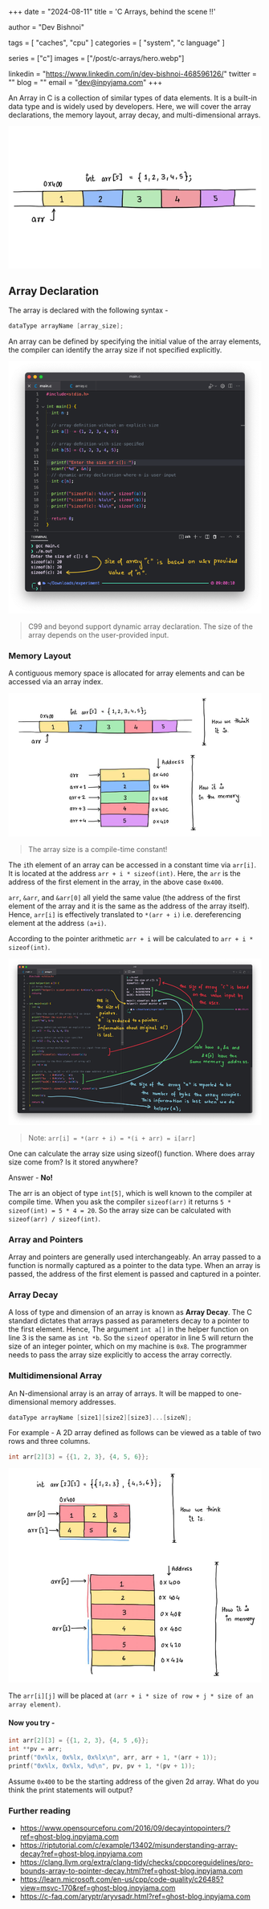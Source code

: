 +++
date  = "2024-08-11"
title = 'C Arrays, behind the scene !!'

author = "Dev Bishnoi"

tags = [
    "caches", "cpu"
]
categories = [
    "system", "c language"
]

series = ["c"]
images = ["/post/c-arrays/hero.webp"]

linkedin = "https://www.linkedin.com/in/dev-bishnoi-468596126/"
twitter = ""
blog = ""
email = "dev@inpyjama.com"
+++

An Array in C is a collection of similar types of data elements. It is a built-in data type and is widely used by developers. Here, we will cover the array declarations, the memory layout, array decay, and multi-dimensional arrays.

<!--more-->

![](hero.webp)

## Array Declaration

The array is declared with the following syntax -

```c
dataType arrayName [array_size];
```

An array can be defined by specifying the initial value of the array elements, the compiler can identify the array size if not specified explicitly.

!["Array definitions and declarations."](1.png)

> C99 and beyond support dynamic array declaration. The size of the array depends on the user-provided input.

### Memory Layout

A contiguous memory space is allocated for array elements and can be accessed via an array index.

!["Memory layout"](2.jpg)

> The array size is a compile-time constant!

The `i`th element of an array can be accessed in a constant time via `arr[i]`. It is located at the address `arr + i * sizeof(int)`. Here, the `arr` is the address of the first element in the array, in the above case `0x400`.

`arr`, `&arr`, and `&arr[0]` all yield the same value (the address of the first element of the array and it is the same as the address of the array itself). Hence, `arr[i]` is effectively translated to `*(arr + i)` i.e. dereferencing element at the address `(a+i)`.

According to the pointer arithmetic `arr + i` will be calculated to `arr + i * sizeof(int)`.

!["arrays.c"](3.png)

> Note: `arr[i] = *(arr + i) = *(i + arr) = i[arr]`

One can calculate the array size using sizeof() function. Where does array size come from? Is it stored anywhere?

Answer - **No!**

The arr is an object of type `int[5]`, which is well known to the compiler at compile time. When you ask the compiler `sizeof(arr)` it returns `5 * sizeof(int) = 5 * 4 = 20`. So the array size can be calculated with `sizeof(arr) / sizeof(int)`.

### Array and Pointers

Array and pointers are generally used interchangeably. An array passed to a function is normally captured as a pointer to the data type. When an array is passed, the address of the first element is passed and captured in a pointer.

### Array Decay
A loss of type and dimension of an array is known as **Array Decay**. The C standard dictates that arrays passed as parameters decay to a pointer to the first element. Hence, The argument `int a[]` in the helper function on line 3 is the same as `int *b`. So the `sizeof` operator in line 5 will return the size of an integer pointer, which on my machine is `0x8`. The programmer needs to pass the array size explicitly to access the array correctly.

### Multidimensional Array
An N-dimensional array is an array of arrays. It will be mapped to one-dimensional memory addresses.

```c
dataType arrayName [size1][size2][size3]...[sizeN];
```

For example - A 2D array defined as follows can be viewed as a table of two rows and three columns.

```c
int arr[2][3] = {{1, 2, 3}, {4, 5, 6}};
```

!["arrays.c"](4.jpg)

The `arr[i][j]` will be placed at `(arr + i * size of row + j * size of an array element)`.

#### Now you try -

```c
int arr[2][3] = {{1, 2, 3}, {4, 5 ,6}};
int **pv = arr;
printf("0x%lx, 0x%lx, 0x%lx\n", arr, arr + 1, *(arr + 1));
printf("0x%lx, 0x%lx, %d\n", pv, pv + 1, *(pv + 1));
```

Assume `0x400` to be the starting address of the given 2d array. What do you think the print statements will output?

### Further reading
- https://www.opensourceforu.com/2016/09/decayintopointers/?ref=ghost-blog.inpyjama.com
- https://riptutorial.com/c/example/13402/misunderstanding-array-decay?ref=ghost-blog.inpyjama.com
- https://clang.llvm.org/extra/clang-tidy/checks/cppcoreguidelines/pro-bounds-array-to-pointer-decay.html?ref=ghost-blog.inpyjama.com
- https://learn.microsoft.com/en-us/cpp/code-quality/c26485?view=msvc-170&ref=ghost-blog.inpyjama.com
- https://c-faq.com/aryptr/aryvsadr.html?ref=ghost-blog.inpyjama.com
